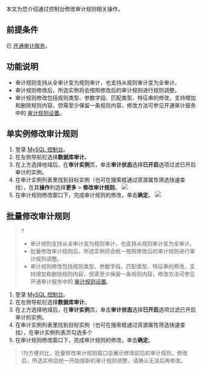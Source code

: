 ﻿本文为您介绍通过控制台修改审计规则相关操作。

## 前提条件
已 [开通审计服务](https://cloud.tencent.com/document/product/236/81406)。

## 功能说明
- 审计规则支持从全审计变为规则审计，也支持从规则审计变为全审计。
- 审计规则修改后，所选实例将会按照修改后的审计规则进行规则调整。
- 审计规则修改包括规则类型、参数字段、匹配类型、特征串的修改，支持增加和删除规则内容，但需至少保留一条规则内容，修改方法可参见开通审计服务中的 [审计规则设置]()。

## 单实例修改审计规则
1. 登录 [MySQL 控制台](https://console.cloud.tencent.com/dls/mysql)。
2. 在左侧导航栏选择**数据库审计**。
3. 在上方选择地域后，在**审计实例**页，单击**审计状态**选择**已开启**选项过滤已开启审计的实例。
4. 在审计实例列表里找到目标实例（也可在搜索框通过资源属性筛选快速查找），在其**操作**列选择**更多** > **修改审计规则**。
![](https://qcloudimg.tencent-cloud.cn/raw/4f715bd8d748d8300b5ed2b3eeac70b7.png)
5. 在审计规则修改窗口下，完成审计规则的修改，单击**确定**。
![](https://qcloudimg.tencent-cloud.cn/raw/e3c8b9d1fec8da5ec3a520b892de05c7.png)

## 批量修改审计规则
>?
>- 审计规则支持从全审计变为规则审计，也支持从规则审计变为全审计。
>- 批量修改审计规则后，所选实例将会统一按照修改后的审计规则进行审计规则调整。
>- 审计规则修改包括规则类型、参数字段、匹配类型、特征串的修改，支持增加和删除规则内容，但需至少保留一条规则内容，修改方法可参见开通审计服务中的 [审计规则设置]()。

1. 登录 [MySQL 控制台](https://console.cloud.tencent.com/dls/mysql)。
2. 在左侧导航栏选择**数据库审计**。
3. 在上方选择地域后，在**审计实例**页，单击**审计状态**选择**已开启**选项过滤已开启审计的实例。
4. 在审计实例列表里找到目标实例（也可在搜索框通过资源属性筛选快速查找），在审计实例列表页勾选多个
5. 在审计规则修改窗口下，完成审计规则的修改，单击**确定**。
>!为方便对比，批量修改审计规则窗口会展示修改前后的审计规则，修改后，所选实例会统一开始按新的审计规则调整，请确认无误后再修改。
>

